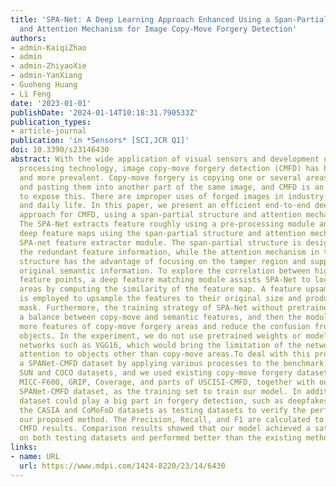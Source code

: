 ```yaml
---
title: 'SPA-Net: A Deep Learning Approach Enhanced Using a Span-Partial Structure
  and Attention Mechanism for Image Copy-Move Forgery Detection'
authors:
- admin-KaiqiZhao
- admin
- admin-ZhiyaoXie
- admin-YanXiang
- Guoheng Huang
- Li Feng
date: '2023-01-01'
publishDate: '2024-01-14T10:18:31.790533Z'
publication_types:
- article-journal
publication: 'in *Sensors* [SCI,JCR Q1]'
doi: 10.3390/s23146430
abstract: With the wide application of visual sensors and development of digital image
  processing technology, image copy-move forgery detection (CMFD) has become more
  and more prevalent. Copy-move forgery is copying one or several areas of an image
  and pasting them into another part of the same image, and CMFD is an efficient means
  to expose this. There are improper uses of forged images in industry, the military,
  and daily life. In this paper, we present an efficient end-to-end deep learning
  approach for CMFD, using a span-partial structure and attention mechanism (SPA-Net).
  The SPA-Net extracts feature roughly using a pre-processing module and finely extracts
  deep feature maps using the span-partial structure and attention mechanism as a
  SPA-net feature extractor module. The span-partial structure is designed to reduce
  the redundant feature information, while the attention mechanism in the span-partial
  structure has the advantage of focusing on the tamper region and suppressing the
  original semantic information. To explore the correlation between high-dimension
  feature points, a deep feature matching module assists SPA-Net to locate the copy-move
  areas by computing the similarity of the feature map. A feature upsampling module
  is employed to upsample the features to their original size and produce a copy-move
  mask. Furthermore, the training strategy of SPA-Net without pretrained weights has
  a balance between copy-move and semantic features, and then the module can capture
  more features of copy-move forgery areas and reduce the confusion from semantic
  objects. In the experiment, we do not use pretrained weights or models from existing
  networks such as VGG16, which would bring the limitation of the network paying more
  attention to objects other than copy-move areas.To deal with this problem, we generated
  a SPANet-CMFD dataset by applying various processes to the benchmark images from
  SUN and COCO datasets, and we used existing copy-move forgery datasets, CMH, MICC-F220,
  MICC-F600, GRIP, Coverage, and parts of USCISI-CMFD, together with our generated
  SPANet-CMFD dataset, as the training set to train our model. In addition, the SPANet-CMFD
  dataset could play a big part in forgery detection, such as deepfakes. We employed
  the CASIA and CoMoFoD datasets as testing datasets to verify the performance of
  our proposed method. The Precision, Recall, and F1 are calculated to evaluate the
  CMFD results. Comparison results showed that our model achieved a satisfactory performance
  on both testing datasets and performed better than the existing methods.
links:
- name: URL
  url: https://www.mdpi.com/1424-8220/23/14/6430
---
```

